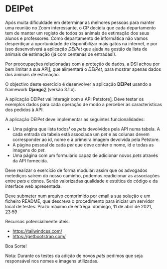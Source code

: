 # DEIPet
Após muita dificuldade em determinar as melhores pessoas para manter uma reunião no Zoom interessante, o CP decidiu que cada departamento tem de manter um registo de todos os animais de estimação dos seus alunos e professores. Como departamento de informática não vamos desperdiçar a oportunidade de disponibilizar mais gatos na internet, e por isso desenvolverá a aplicação *DEIPet* que ajuda na gestão da lista de animais de estimação (já com centenas de entradas!).

Por preocupações relacionadas com a proteção de dados, a DSI achou por bem limitar a sua API[1], que alimentará o *DEIPet*, para mostrar apenas dados dos animais de estimação.

O objectivo deste exercício é desenvolver a aplicação **DEIPet** usando a framework **Django**[2][3] (versão 3.1.x).

A aplicação DEIPet vai interagir com a API Petstore[1]. Deve testar os exemplos dados para cada operação de modo a perceber as características dos pedidos à API.

A aplicação DEIPet deve implementar as seguintes funcionalidades:
- Uma página que lista todos¹ os *pets* devolvidos pela API numa tabela. A cada entrada da tabela está associada um *pet* e as colunas devem corresponder ao id, nome e à primeira imagem devolvida pela Petstore.
- A página pessoal de cada *pet* que deve conter o nome, id e todas as imagens do *pet*.
- Uma página com um formulário capaz de adicionar novos *pets* através da API fornecida.

Deve realizar o exercício de forma modular: assim que os advogados metediços saírem do nosso caminho, podemos readicionar as associações entre *pets* e donos.
Serão valorizadas qualidade e estética do código e da interface web apresentada.

Deve submeter num arquivo comprimido por email a sua solução e um ficheiro README, que descreva o procedimento para iniciar um servidor local de testes.
Prazo máximo de entrega: domingo, 11 de abril de 2021, 23:59

Recursos potencialmente úteis:
- https://tailwindcss.com/
- https://getbootstrap.com/

Boa Sorte!

Nota: Durante os testes da adição de novos *pets* pedimos que seja responsável nos nomes e imagens utilizadas.

[1]: https://example.com/swagger-ui
[2]: https://www.djangoproject.com/
[3]: https://docs.djangoproject.com/en/3.1/intro/tutorial01/
